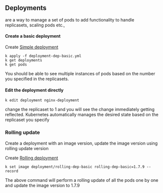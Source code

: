 ## Deployments

are a way to manage a set of pods to add functionality to handle replicasets, scaling pods etc., 

#### Create a basic deployment

Create [Simple deployment](deployment-dep-basic.yml)
```shell script
k apply -f deployment-dep-basic.yml
k get deployments
k get pods
```

You should be able to see multiple instances of pods based on the number you specified in the replicasets.

#### Edit the deployment directly
```shell script
k edit deployment nginx-deployment
```

change the replicaset to 1 and you will see the change immediately getting reflected. 
Kubernetes automatically manages the desired state based on the replicaset you specify

### Rolling update

Create a deployment with an image version, update the image version using rolling update version

Create [Rolling deployment](rolling-update/rolling-dep-basic.yml)
```shell script
k set image deployment/rolling-dep-basic rolling-dep-basic=1.7.9 --record
```

The above command will perform a rolling update of all the pods one by one and update the image version to 1.7.9

